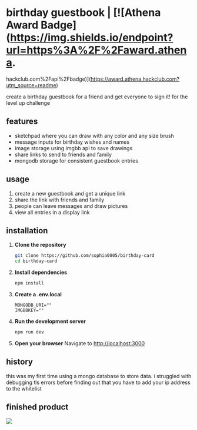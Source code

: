# birthday guestbook | [![Athena Award Badge](https://img.shields.io/endpoint?url=https%3A%2F%2Faward.athena.
hackclub.com%2Fapi%2Fbadge)](https://award.athena.hackclub.com?utm_source=readme)

create a birthday guestbook for a friend and get everyone to sign it! for the level up challenge

## features
- sketchpad where you can draw with any color and any size brush
- message inputs for birthday wishes and names
- image storage using imgbb api to save drawings
- share links to send to friends and family
- mongodb storage for consistent guestbook entries

## usage
1. create a new guestbook and get a unique link
2. share the link with friends and family
3. people can leave messages and draw pictures
4. view all entries in a display link

## installation  
1. **Clone the repository**
   ```bash
   git clone https://github.com/sophia0805/birthday-card
   cd birthday-card
   ```

2. **Install dependencies**
   ```bash
   npm install
   ```

3. **Create a .env.local**
    ```env
    MONGODB_URI=""
    IMGBBKEY=""
    ```

4. **Run the development server**
   ```bash
   npm run dev
   ```

5. **Open your browser**
   Navigate to [http://localhost:3000](http://localhost:3000)

## history
this was my first time using a mongo database to store data. i struggled with debugging tls errors before finding out that you have to add your ip address to the whitelist

## finished product
![](https://hc-cdn.hel1.your-objectstorage.com/s/v3/5d8ff58345559d95ad4930fb6a2c208ac6ca4b21_image.png)
